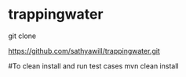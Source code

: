 # trappingwater
git clone

https://github.com/sathyawill/trappingwater.git

#To clean install and run test cases
mvn clean install
